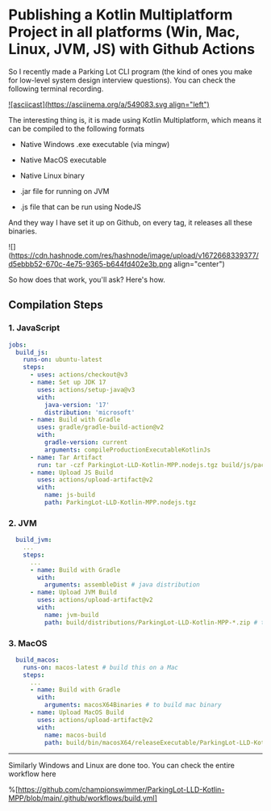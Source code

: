 # Publishing a Kotlin Multiplatform Project in all platforms (Win, Mac, Linux, JVM, JS) with Github Actions

So I recently made a Parking Lot CLI program (the kind of ones you make for low-level system design interview questions). You can check the following terminal recording.

[![asciicast](https://asciinema.org/a/549083.svg align="left")](https://asciinema.org/a/549083)

The interesting thing is, it is made using Kotlin Multiplatform, which means it can be compiled to the following formats

* Native Windows .exe executable (via mingw)
    
* Native MacOS executable
    
* Native Linux binary
    
* .jar file for running on JVM
    
* .js file that can be run using NodeJS
    

And they way I have set it up on Github, on every tag, it releases all these binaries.

![](https://cdn.hashnode.com/res/hashnode/image/upload/v1672668339377/d5ebbb52-670c-4e75-9365-b644fd402e3b.png align="center")

So how does that work, you'll ask? Here's how.

## Compilation Steps

### 1\. JavaScript

```yaml
jobs:
  build_js:
    runs-on: ubuntu-latest
    steps:
      - uses: actions/checkout@v3
      - name: Set up JDK 17
        uses: actions/setup-java@v3
        with:
          java-version: '17'
          distribution: 'microsoft'
      - name: Build with Gradle
        uses: gradle/gradle-build-action@v2
        with:
          gradle-version: current
          arguments: compileProductionExecutableKotlinJs
      - name: Tar Artifact
        run: tar -czf ParkingLot-LLD-Kotlin-MPP.nodejs.tgz build/js/packages/ParkingLot-LLD-Kotlin-MPP
      - name: Upload JS Build
        uses: actions/upload-artifact@v2
        with:
          name: js-build
          path: ParkingLot-LLD-Kotlin-MPP.nodejs.tgz
```

### 2\. JVM

```yaml
  build_jvm:
    ...
    steps:
      ...
      - name: Build with Gradle
        with:
          arguments: assembleDist # java distribution
      - name: Upload JVM Build
        uses: actions/upload-artifact@v2
        with:
          name: jvm-build
          path: build/distributions/ParkingLot-LLD-Kotlin-MPP-*.zip # this is the path where it is created
```

### 3\. MacOS

```yaml
  build_macos:
    runs-on: macos-latest # build this on a Mac
    steps:
      ...
      - name: Build with Gradle
        with:
          arguments: macosX64Binaries # to build mac binary
      - name: Upload MacOS Build
        uses: actions/upload-artifact@v2
        with:
          name: macos-build
          path: build/bin/macosX64/releaseExecutable/ParkingLot-LLD-Kotlin-MPP.kexe
```

---

Similarly Windows and Linux are done too. You can check the entire workflow here

%[https://github.com/championswimmer/ParkingLot-LLD-Kotlin-MPP/blob/main/.github/workflows/build.yml]